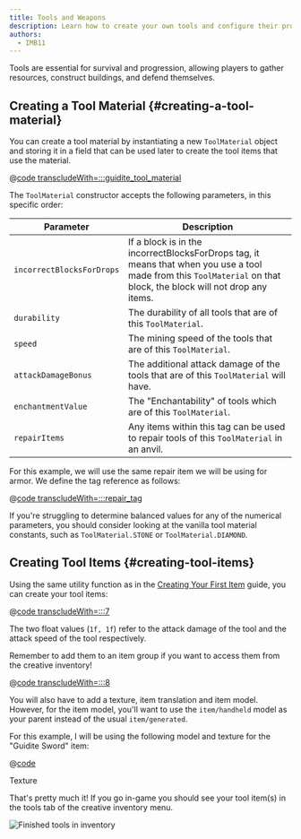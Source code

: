 ```yaml
---
title: Tools and Weapons
description: Learn how to create your own tools and configure their properties.
authors:
  - IMB11
---
```


Tools are essential for survival and progression, allowing players to gather resources, construct buildings, and defend themselves.

## Creating a Tool Material {#creating-a-tool-material}

You can create a tool material by instantiating a new `ToolMaterial` object and storing it in a field that can be used later to create the tool items that use the material.

@[code transcludeWith=:::guidite_tool_material](@/reference/1.21.8/src/main/java/com/example/docs/item/ModItems.java)

The `ToolMaterial` constructor accepts the following parameters, in this specific order:

| Parameter | Description |
| --------- | ----------- |
| `incorrectBlocksForDrops` | If a block is in the incorrectBlocksForDrops tag, it means that when you use a tool made from this `ToolMaterial` on that block, the block will not drop any items. |
| `durability` | The durability of all tools that are of this `ToolMaterial`.  |
| `speed` | The mining speed of the tools that are of this `ToolMaterial`. |
| `attackDamageBonus` | The additional attack damage of the tools that are of this `ToolMaterial` will have. |
| `enchantmentValue` | The "Enchantability" of tools which are of this `ToolMaterial`. |
| `repairItems` | Any items within this tag can be used to repair tools of this `ToolMaterial` in an anvil. |

For this example, we will use the same repair item we will be using for armor. We define the tag reference as follows:

@[code transcludeWith=:::repair_tag](@/reference/1.21.8/src/main/java/com/example/docs/item/armor/GuiditeArmorMaterial.java)

If you're struggling to determine balanced values for any of the numerical parameters, you should consider looking at the vanilla tool material constants, such as `ToolMaterial.STONE` or `ToolMaterial.DIAMOND`.

## Creating Tool Items {#creating-tool-items}

Using the same utility function as in the [Creating Your First Item](./first-item) guide, you can create your tool items:

@[code transcludeWith=:::7](@/reference/1.21.8/src/main/java/com/example/docs/item/ModItems.java)

The two float values (`1f, 1f`) refer to the attack damage of the tool and the attack speed of the tool respectively.

Remember to add them to an item group if you want to access them from the creative inventory!

@[code transcludeWith=:::8](@/reference/1.21.8/src/main/java/com/example/docs/item/ModItems.java)

You will also have to add a texture, item translation and item model. However, for the item model, you'll want to use the `item/handheld` model as your parent instead of the usual `item/generated`.

For this example, I will be using the following model and texture for the "Guidite Sword" item:

@[code](@/reference/1.21.8/src/main/generated/assets/fabric-docs-reference/models/item/guidite_sword.json)

<DownloadEntry visualURL="/assets/develop/items/tools_0.png" downloadURL="/assets/develop/items/tools_0_small.png">Texture</DownloadEntry>

That's pretty much it! If you go in-game you should see your tool item(s) in the tools tab of the creative inventory menu.

![Finished tools in inventory](/assets/develop/items/tools_1.png)
